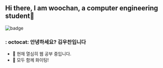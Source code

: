 ## Hi there,  I am woochan, a computer engineering student👋

![badge](https://img.shields.io/badge/Woochan%20Kim-Hello%20Github-orange)

### : octocat: 안녕하세요? 김우찬입니다

- 🔭 현재 열심히 웹 공부 중입니다.
- 👯 모두 함께 화이팅!
<!--
**kwc97/kwc97** is a ✨ _special_ ✨ repository because its `README.md` (this file) appears on your GitHub profile.

Here are some ideas to get you started:

- 🔭 I’m currently working on ...
- 🌱 I’m currently learning ...
- 👯 I’m looking to collaborate on ...
- 🤔 I’m looking for help with ...
- 💬 Ask me about ...
- 📫 How to reach me: ...
- 😄 Pronouns: ...
- ⚡ Fun fact: ...
-->
